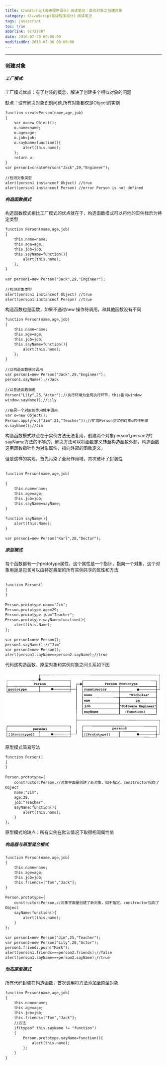 ```yaml
---
title: 《JavaScript高级程序设计》阅读笔记：面向对象之创建对象
category: 《JavaScript高级程序设计》阅读笔记
tags: javascript
toc: true
abbrlink: 9c7a7c8f
date: 2016-07-30 00:00:00
modifiedOn: 2016-07-30 00:00:00
---
```


----------
### 创建对象
##### 工厂模式
工厂模式优点：有了封装的概念，解决了创建多个相似对象的问题

缺点：没有解决对象识别问题,所有对象都仅是Object的实例

```
function createPerson(name,age,job)
{
    var o=new Object();
    o.name=name;
    o.age=age;
    o.job=job;
    o.sayName=function(){
        alert(this.name);
    };
    return o;
}
var person1=createPerson("Jack",29,"Engineer");

//检测对象类型
alert(person1 instanceof Object) //true
alert(person1 instanceof Person) //error Person is not defined
```


<!-- more -->

##### 构造函数模式

构造函数模式相比工厂模式的优点就在于，构造函数模式可以将他的实例标示为特定类型

```
function Person(name,age,job)
{
    this.name=name;
    this.age=age;
    this.job=job;
    this.sayName=function(){
        alert(this.name);
    };
}

var person1=new Person("Jack",29,"Engineer");

//检测对象类型
alert(person1 instanceof Object) //true
alert(person1 instanceof Person) //true
```

构造函数也是函数，如果不通过new 操作符调用，和其他函数没有不同

```
function Person(name,age,job)
{
    this.name=name;
    this.age=age;
    this.job=job;
    this.sayName=function(){
        alert(this.name);
    };
}

//以构造函数模式调用
var person1=new Person("Jack",29,"Engineer");
person1.sayName();//Jack

//以普通函数调用
Person("Lily",25,"Actor");//执行环境为全局执行环节，this指向window
window.sayName();//Lily

//在另一个对象的作用域中调用
var o=new Object();
Person.apply(o,["Jim",21,"Teacher"]);//扩展Person至实例对象o的作用域
o.sayName();//Jim
```

构造函数模式缺点在于实例方法无法复用，创建两个对象person1,person2的sayName方法的不等的，解决方法可以将函数定义转至构造函数外部，构造函数这用函数指针作为对象属性，指向外部的函数定义。

但是这样的实现，首先污染了全局作用域，其次破坏了封装性

```

function Person(name,age,job)

{
    this.name=name;
    this.age=age;
    this.job=job;
    this.sayName=sayName;
}

function sayName(){
    alert(this.Name);
}

var person1=new Person("Karl",28,"Doctor");
```
##### 原型模式

每个函数都有一个prototype属性，这个属性是一个指针，指向一个对象，这个对象用途是包含可以由特定类型的所有实例共享的属性和方法

```

function Person()
{    
}

Person.prototype.name="Jim";
Person.prototype.age=29;
Person.prototype.job="Teacher";
Person.prototype.sayName=function(){
    alert(this.Name);
};

var person1=new Person();
person1.sayName();//"Jim"
var person2=new Person();
alert(person1.sayName==person2.sayName);//true
```

代码这构造函数、原型对象和实例对象之间关系如下图

![](/img/面向对象之创建对象.png)




原型模式简易写法

```
function Person()
{    
}

Person.prototype={
    constructor:Person,//对象字面量创建了新对象，如不指定，constructor指向了Object
    name:"Jim",
    age:29,
    job:"Teacher",
    sayName:function(){
        alert(this.name);
    }
};

```

原型模式的缺点：所有实例在默认情况下取得相同属性值

##### 构造器与原型混合模式
```
function Person(name,age,job)
{    
    this.name=name;
    this.age=age;
    this.job=job;
    this.friends=["Tom","Jack"];
}

Person.prototype={
    constructor:Person,//对象字面量创建了新对象，如不指定，constructor指向了Object
    sayName:function(){
        alert(this.name);
    }
};

var person1=new Person("Jim",25,"Teacher");
var person2=new Person("Lily",20,"Actor");
person1.friends.push("Mark");
alert(person1.friends===person2.friends);//false
alert(person1.sayName===person2.sayName);//true
```
##### 动态原型模式
所有代码封装在构造函数，首次调用将方法添加至原型对象

```
function Person(name,age,job)
{    
    this.name=name;
    this.age=age;
    this.job=job;
    this.friends=["Tom","Jack"];
    //方法
    if(typeof this.sayName != "function")
    {
        Person.prototype.sayName=function(){
            alert(this.name);
        };
    }
}

```
